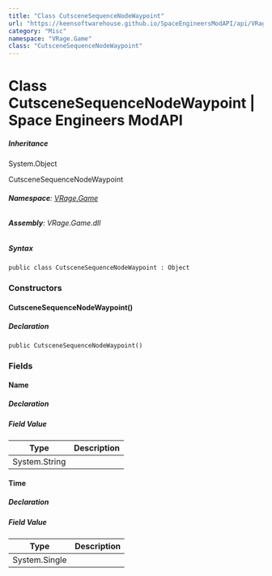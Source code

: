 ```yaml
---
title: "Class CutsceneSequenceNodeWaypoint"
url: "https://keensoftwarehouse.github.io/SpaceEngineersModAPI/api/VRage.Game.CutsceneSequenceNodeWaypoint.html"
category: "Misc"
namespace: "VRage.Game"
class: "CutsceneSequenceNodeWaypoint"
---
```


# Class CutsceneSequenceNodeWaypoint | Space Engineers ModAPI

##### Inheritance

System.Object

CutsceneSequenceNodeWaypoint

###### **Namespace**: [VRage.Game](https://keensoftwarehouse.github.io/SpaceEngineersModAPI/api/VRage.Game.html)

###### **Assembly**: VRage.Game.dll

##### Syntax

```
public class CutsceneSequenceNodeWaypoint : Object
```

### Constructors

#### CutsceneSequenceNodeWaypoint()

##### Declaration

```
public CutsceneSequenceNodeWaypoint()
```

### Fields

#### Name

##### Declaration

##### Field Value

| Type | Description |
| --- | --- |
| System.String |     |

#### Time

##### Declaration

##### Field Value

| Type | Description |
| --- | --- |
| System.Single |     |